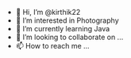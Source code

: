 - 👋 Hi, I’m @kirthik22
- 👀 I’m interested in Photography
- 🌱 I’m currently learning Java
- 💞️ I’m looking to collaborate on ...
- 📫 How to reach me ...

<!---
kirthik22/kirthik22 is a ✨ special ✨ repository because its `README.md` (this file) appears on your GitHub profile.
You can click the Preview link to take a look at your changes.
--->
